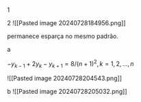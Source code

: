 
1

2
![[Pasted image 20240728184956.png]]

permanece esparça no mesmo padrão.

a

$-y_{k-1} + 2y_k - y_{k+1} = 8 / (n + 1)^2,  k = 1, 2, ..., n$

![[Pasted image 20240728204543.png]]

b
![[Pasted image 20240728205032.png]]
